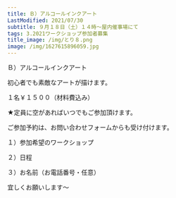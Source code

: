 ```yaml
---
title: Ｂ）アルコールインクアート
LastModified: 2021/07/30
subtitle: ９月１８日（土）１４時～屋内催事場にて
tags: 3.2021ワークショップ参加者募集
title_image: /img/とり８.png
image: /img/1627615896059.jpg
---
```

Ｂ）アルコールインクアート

初心者でも素敵なアートが描けます。

１名￥１５００（材料費込み）

★定員に空があればいつでもご参加頂けます。

ご参加予約は、お問い合わせフォームからも受け付けます。

１）参加希望のワークショップ

２）日程

３）お名前（お電話番号・任意）

宜しくお願いします～